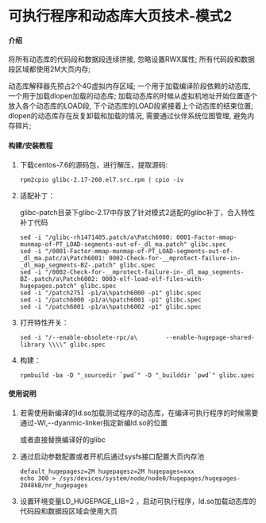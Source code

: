 # 可执行程序和动态库大页技术-模式2

#### 介绍

将所有动态库的代码段和数据段连续拼接, 忽略设置RWX属性; 所有代码段和数据段区域都使用2M大页内存; 

动态库解释器先预占2个4G虚拟内存区域; 一个用于加载编译阶段依赖的动态库, 一个用于加载dlopen加载的动态库; 加载动态库的时候从虚拟机地址开始位置逐个放入各个动态库的LOAD段, 下个动态库的LOAD段紧接着上个动态库的结束位置; dlopen的动态库存在反复卸载和加载的情况, 需要通过伙伴系统位图管理, 避免内存碎片; 



#### 构建/安装教程

1. 下载centos-7.6的源码包，进行解压，提取源码:

   ```shell
   rpm2cpio glibc-2.17-260.el7.src.rpm | cpio -iv
   ```

2. 适配补丁：

   glibc-patch目录下glibc-2.17中存放了针对模式2适配的glibc补丁，合入特性补丁代码

   ```shell
   sed -i "/glibc-rh1471405.patch/a\Patch6000: 0001-Factor-mmap-munmap-of-PT_LOAD-segments-out-of-_dl_ma.patch" glibc.spec
   sed -i "/0001-Factor-mmap-munmap-of-PT_LOAD-segments-out-of-_dl_ma.patc/a\Patch6001: 0002-Check-for-__mprotect-failure-in-_dl_map_segments-BZ-.patch" glibc.spec
   sed -i "/0002-Check-for-__mprotect-failure-in-_dl_map_segments-BZ-.patch/a\Patch6002: 0003-elf-load-elf-files-with-hugepages.patch" glibc.spec
   sed -i "/patch2751 -p1/a\%patch6000 -p1" glibc.spec
   sed -i "/patch6000 -p1/a\%patch6001 -p1" glibc.spec
   sed -i "/patch6001 -p1/a\%patch6002 -p1" glibc.spec
   ```

3. 打开特性开关：

   ```shell
   sed -i "/--enable-obsolete-rpc/a\        --enable-hugepage-shared-library \\\\" glibc.spec
   ```

4. 构建：

   ```shell
   rpmbuild -ba -D "_sourcedir `pwd`" -D "_builddir `pwd`" glibc.spec
   ```

#### 使用说明

1. 若需使用新编译的ld.so加载测试程序的动态库，在编译可执行程序的时候需要通过-Wl,--dyanmic-linker指定新编ld.so的位置

   或者直接替换编译好的glibc

2. 通过启动参数配置或者开机后通过sysfs接口配置大页内存池 

   ```shell
   default_hugepagesz=2M hugepagesz=2M hugepages=xxx 
   echo 300 > /sys/devices/system/node/node0/hugepages/hugepages-2048kB/nr_hugepages
   ```

3. 设置环境变量LD_HUGEPAGE_LIB=2 ，启动可执行程序，ld.so加载动态库的代码段和数据段区域会使用大页





